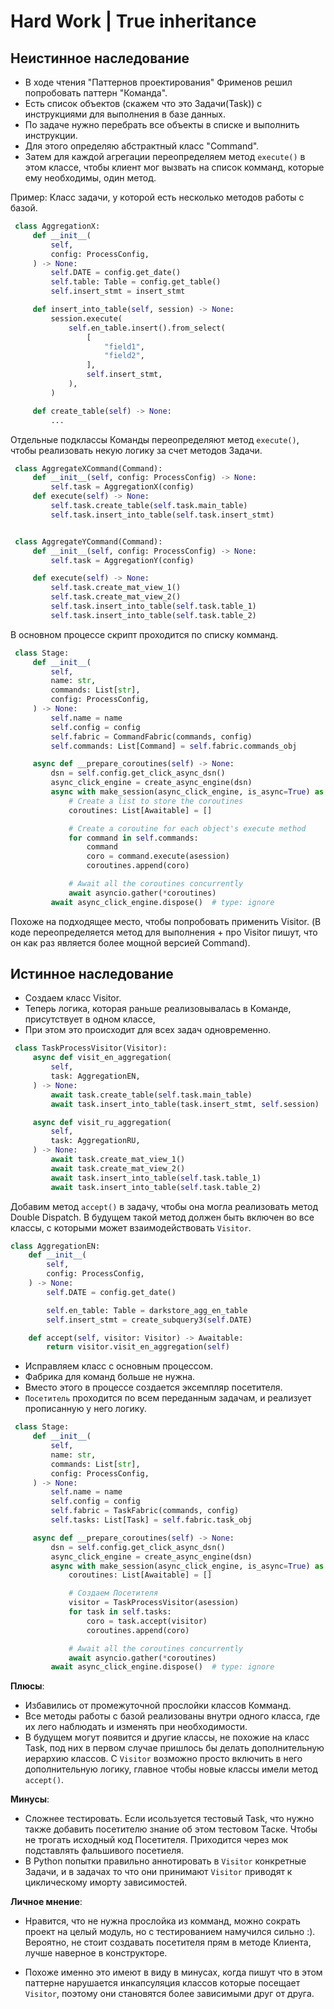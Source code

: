 # Hard Work | True inheritance



## Неистинное наследование

- В ходе чтения "Паттернов проектирования" Фрименов решил попробовать паттерн "Команда".
- Есть список объектов (скажем что это Задачи(Task)) с инструкциями для выполнения в базе данных.
- По задаче нужно перебрать все объекты в списке и выполнить инструкции.
- Для этого определяю абстрактный класс "Command".
- Затем для каждой агрегации переопределяем метод `execute()` в этом классе, чтобы клиент мог
  вызвать на список комманд, которые ему необходимы, один метод.

Пример:
Класс задачи, у которой есть несколько методов работы с базой.
```python
 class AggregationX:
     def __init__(
         self,
         config: ProcessConfig,
     ) -> None:
         self.DATE = config.get_date()
         self.table: Table = config.get_table()
         self.insert_stmt = insert_stmt

     def insert_into_table(self, session) -> None:
         session.execute(
             self.en_table.insert().from_select(
                 [
                     "field1",
                     "field2",
                 ],
                 self.insert_stmt,
             ),
         )

     def create_table(self) -> None:
         ...
```
Отдельные подклассы Команды переопределяют метод `execute()`, чтобы реализовать некую логику
за счет методов Задачи.
```python
 class AggregateXCommand(Command):
     def __init__(self, config: ProcessConfig) -> None:
         self.task = AggregationX(config)
     def execute(self) -> None:
         self.task.create_table(self.task.main_table)
         self.task.insert_into_table(self.task.insert_stmt)


 class AggregateYCommand(Command):
     def __init__(self, config: ProcessConfig) -> None:
         self.task = AggregationY(config)

     def execute(self) -> None:
         self.task.create_mat_view_1()
         self.task.create_mat_view_2()
         self.task.insert_into_table(self.task.table_1)
         self.task.insert_into_table(self.task.table_2)
```
В основном процессе скрипт проходится по списку комманд.
```python
 class Stage:
     def __init__(
         self,
         name: str,
         commands: List[str],
         config: ProcessConfig,
     ) -> None:
         self.name = name
         self.config = config
         self.fabric = CommandFabric(commands, config)
         self.commands: List[Command] = self.fabric.commands_obj

     async def __prepare_coroutines(self) -> None:
         dsn = self.config.get_click_async_dsn()
         async_click_engine = create_async_engine(dsn)
         async with make_session(async_click_engine, is_async=True) as asession:
             # Create a list to store the coroutines
             coroutines: List[Awaitable] = []

             # Create a coroutine for each object's execute method
             for command in self.commands:
                 command
                 coro = command.execute(asession)
                 coroutines.append(coro)

             # Await all the coroutines concurrently
             await asyncio.gather(*coroutines)
         await async_click_engine.dispose()  # type: ignore
```

Похоже на подходящее место, чтобы попробовать применить Visitor.
(В коде переопределяется метод для выполнения + про Visitor пишут, что он как раз является 
более мощной версией Command).


## Истинное наследование


- Создаем класс Visitor.
- Теперь логика, которая раньше реализовывалась в Команде, присутствует в одном классе,
- При этом это происходит для всех задач одновременно.

```python
 class TaskProcessVisitor(Visitor):
     async def visit_en_aggregation(
         self,
         task: AggregationEN,
     ) -> None:
         await task.create_table(self.task.main_table)
         await task.insert_into_table(task.insert_stmt, self.session)

     async def visit_ru_aggregation(
         self,
         task: AggregationRU,
     ) -> None:
         await task.create_mat_view_1()
         await task.create_mat_view_2()
         await task.insert_into_table(self.task.table_1)
         await task.insert_into_table(self.task.table_2)
```
Добавим метод `accept()` в задачу, чтобы она могла реализовать метод Double Dispatch.
В будущем такой метод должен быть включен во все классы, с которыми может взаимодействовать `Visitor`.
```python
class AggregationEN:
    def __init__(
        self,
        config: ProcessConfig,
    ) -> None:
        self.DATE = config.get_date()

        self.en_table: Table = darkstore_agg_en_table
        self.insert_stmt = create_subquery3(self.DATE)

    def accept(self, visitor: Visitor) -> Awaitable:
        return visitor.visit_en_aggregation(self)
```
- Исправляем класс с основным процессом.
- Фабрика для команд больше не нужна.
- Вместо этого в процессе создается эксемпляр посетителя.
- `Посетитель` проходится по всем переданным задачам, и реализует прописанную у него логику.

```python
 class Stage:
     def __init__(
         self,
         name: str,
         commands: List[str],
         config: ProcessConfig,
     ) -> None:
         self.name = name
         self.config = config
         self.fabric = TaskFabric(commands, config)
         self.tasks: List[Task] = self.fabric.task_obj

     async def __prepare_coroutines(self) -> None:
         dsn = self.config.get_click_async_dsn()
         async_click_engine = create_async_engine(dsn)
         async with make_session(async_click_engine, is_async=True) as asession:
             coroutines: List[Awaitable] = []

             # Создаем Посетителя
             visitor = TaskProcessVisitor(asession)
             for task in self.tasks:
                 coro = task.accept(visitor)
                 coroutines.append(coro)

             # Await all the coroutines concurrently
             await asyncio.gather(*coroutines)
         await async_click_engine.dispose()  # type: ignore
```

**Плюсы**:
- Избавились от промежуточной прослойки классов Комманд.
- Все методы работы с базой реализованы внутри одного класса, где их лего наблюдать и изменять при необходимости.
- В будущем могут появится и другие классы, не похожие на класс Task, под них в первом случае пришлось бы делать
дополнительную иерархию классов. C `Visitor` возможно просто включить в него дополнительную логику, главное чтобы 
новые классы имели метод `accept()`.

**Минусы**: 
- Сложнее тестировать. 
Если исользуется тестовый Task, что нужно также добавить посетителю знание об этом тестовом Таске.
Чтобы не трогать исходный код Посетителя. Приходится через мок подставлять фальшивого посетиеля.
- В Python попытки правильно аннотировать в `Visitor` конкретные Задачи, и в задачах то что они принимают `Visitor` приводят
к циклическому иморту зависимостей.

**Личное мнение**:

- Нравится, что не нужна прослойка из комманд, можно сократь проект на целый модуль, но с тестированием намучился сильно :). Вероятно, не стоит создавать посетителя прям в методе Клиента, лучше наверное в конструкторе. 

- Похоже именно это имеют в виду в минусах, когда пишут что в этом паттерне нарушается инкапсуляция классов которые посещает `Visitor`, поэтому они становятся более зависимыми друг от друга.
